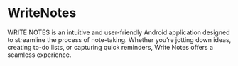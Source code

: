 # WriteNotes
WRITE NOTES is an intuitive and user-friendly Android application designed to streamline the  process of note-taking. Whether you’re jotting down ideas, creating to-do lists, or capturing quick  reminders, Write Notes offers a seamless experience.

